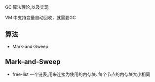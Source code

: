 GC 算法理论,以及实现


VM 中支持变量自动回收，就需要GC

## 算法
* Mark-and-Sweep



Mark-and-Sweep
-----------------------------
* free-list
   一个链表,用来连接为使用的内存块.
   每个节点的内存块大小相同



